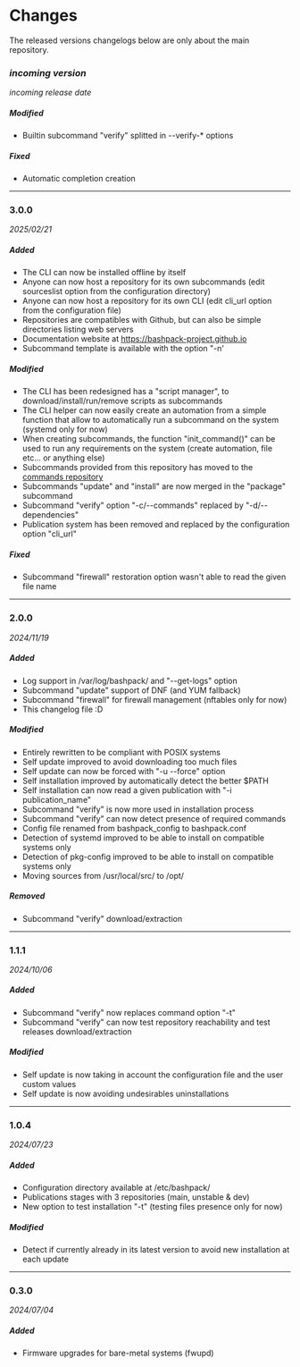 # Changes

The released versions changelogs below are only about the main repository.

### *incoming version*
*incoming release date*

##### Modified
- Builtin subcommand "verify" splitted in --verify-* options

##### Fixed
- Automatic completion creation

------------
### 3.0.0
*2025/02/21*

##### Added
- The CLI can now be installed offline by itself
- Anyone can now host a repository for its own subcommands (edit sourceslist option from the configuration directory) 
- Anyone can now host a repository for its own CLI (edit cli_url option from the configuration file)
- Repositories are compatibles with Github, but can also be simple directories listing web servers
- Documentation website at https://bashpack-project.github.io
- Subcommand template is available with the option "-n'

##### Modified
- The CLI has been redesigned has a "script manager", to download/install/run/remove scripts as subcommands
- The CLI helper can now easily create an automation from a simple function that allow to automatically run a subcommand on the system (systemd only for now)
- When creating subcommands, the function "init_command()" can be used to run any requirements on the system (create automation, file etc... or anything else)
- Subcommands provided from this repository has moved to the [commands repository](https://github.com/bashpack-project/commands)
- Subcommands "update" and "install" are now merged in the "package" subcommand
- Subcommand "verify" option "-c/--commands" replaced by "-d/--dependencies"
- Publication system has been removed and replaced by the configuration option "cli_url"

##### Fixed
- Subcommand "firewall" restoration option wasn't able to read the given file name

------------
### 2.0.0
*2024/11/19*
##### Added
- Log support in /var/log/bashpack/ and "--get-logs" option
- Subcommand "update" support of DNF (and YUM fallback)
- Subcommand "firewall" for firewall management (nftables only for now)
- This changelog file :D

##### Modified
- Entirely rewritten to be compliant with POSIX systems
- Self update improved to avoid downloading too much files
- Self update can now be forced with "-u --force" option 
- Self installation improved by automatically detect the better $PATH
- Self installation can now read a given publication with "-i publication_name" 
- Subcommand "verify" is now more used in installation process
- Subcommand "verify" can now detect presence of required commands
- Config file renamed from bashpack_config to bashpack.conf
- Detection of systemd improved to be able to install on compatible systems only
- Detection of pkg-config improved to be able to install on compatible systems only
- Moving sources from /usr/local/src/ to /opt/

##### Removed
- Subcommand "verify" download/extraction

------------
### 1.1.1
*2024/10/06*
##### Added
- Subcommand "verify" now replaces command option "-t"
- Subcommand "verify" can now test repository reachability and test releases download/extraction

##### Modified
- Self update is now taking in account the configuration file and the user custom values
- Self update is now avoiding undesirables uninstallations

------------
### 1.0.4
*2024/07/23*
##### Added
- Configuration directory available at /etc/bashpack/
- Publications stages with 3 repositories (main, unstable & dev)
- New option to test installation "-t" (testing files presence only for now)

##### Modified
- Detect if currently already in its latest version to avoid new installation at each update

------------
### 0.3.0
*2024/07/04*
##### Added
- Firmware upgrades for bare-metal systems (fwupd)
